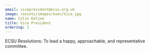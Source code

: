 ```yaml
---
email: vicepresident@ecsu.org.uk
image: /assets/images/exec/Vice.jpg
name: Colin Kaljee
title: Vice President
ordering: 1
---
```


ECSU Resolutions: To lead a happy, approachable, and representative committee.
